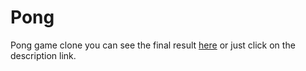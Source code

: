 # Pong

Pong game clone you can see the final result [here](https://luizfelipedasilva678.github.io/pong/) or just click on the description link.
